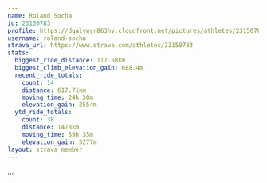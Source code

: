```yaml
---
name: Roland Socha
id: 23150783
profile: https://dgalywyr863hv.cloudfront.net/pictures/athletes/23150783/14745672/4/large.jpg
username: roland-socha
strava_url: https://www.strava.com/athletes/23150783
stats:
  biggest_ride_distance: 117.58km
  biggest_climb_elevation_gain: 688.4m
  recent_ride_totals:
    count: 14
    distance: 617.71km
    moving_time: 24h 38m
    elevation_gain: 2554m
  ytd_ride_totals:
    count: 38
    distance: 1478km
    moving_time: 59h 35m
    elevation_gain: 5277m
layout: strava_member
--- 
```

...
